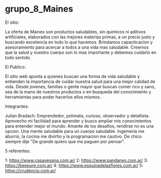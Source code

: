 # grupo_8_Maines

El sitio:

La oferta de Maines son productos saludables, sin quimicos ni aditivos artificiales, elaborados con las mejores materias primas, a un precio justo y buscando excelencia en todo lo que hacemos. Brindamos capacticacion y asesoramiento para acercar a todos a una vida mas saludable. Creemos que la salud y nuestro cuerpo son lo mas importante y debemos cuidarlo en todo sentido.

El Publico:

El sitio web apunta a quienes buscan una forma de vida saludable y entienden la importancia de cuidar nuestra salud para una mejor calidad de vida. Desde jovenes, familias o gente mayor que buscan comer rico y sano, sea de la mano de nuestros productos o en busqueda del conocimiento y herramientas para poder hacerlos ellos mismos.


Integrantes:

Julian Bradach:
Emprendedor, polimata, curioso, observador y detallista. Aprovecho mi facilidad para aprender y busco ampliar mis conocimientos para entender mejor el mundo. Amante de los desafios, rendirse no es una opcion. Una mente saludable para un cuerpo saludable. Ingenieria me aburrio, la cocina me divirtio y la programacion me cautivo. De chico siempre dije "De grande quiero que me paguen por pensar".


5 referentes:

1: https://www.casavegana.com.ar/
2: https://www.pandanes.com.ar/
3: https://beepure.com.ar/
4: https://www.esquinadelasflores.com.ar/
5: https://crudencio.com.ar/
